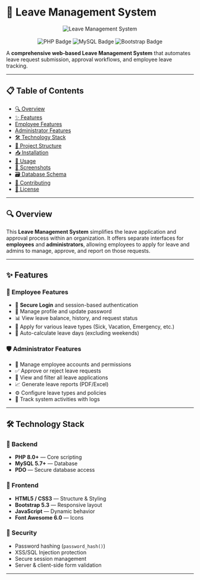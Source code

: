 # 🏢 Leave Management System

<p align="center">
  <img src="https://img.shields.io/badge/Leave%20Management%20System-v1.0-blueviolet?style=for-the-badge&logo=codeforces" alt="Leave Management System" />
  <br><br>
  <img src="https://img.shields.io/badge/PHP-8.0+-777BB4?style=for-the-badge&logo=php&logoColor=white" alt="PHP Badge"/>
  <img src="https://img.shields.io/badge/MySQL-5.7+-4479A1?style=for-the-badge&logo=mysql&logoColor=white" alt="MySQL Badge"/>
  <img src="https://img.shields.io/badge/Bootstrap-5.3-7952B3?style=for-the-badge&logo=bootstrap&logoColor=white" alt="Bootstrap Badge"/>
</p>

A **comprehensive web-based Leave Management System** that automates leave request submission, approval workflows, and employee leave tracking.

---

## 📋 Table of Contents

- [🔍 Overview](#-overview)
- [✨ Features](#-features)
- [Employee Features](#employee-features)
- [Administrator Features](#administrator-features)
- [🛠 Technology Stack](#-technology-stack)
- [📁 Project Structure](#-project-structure)
- [📥 Installation](#-installation)
- [🚀 Usage](#-usage)
- [📸 Screenshots](#-screenshots)
- [🗃 Database Schema](#-database-schema)
- [🤝 Contributing](#-contributing)
- [📄 License](#-license)

---

## 🔍 Overview

This **Leave Management System** simplifies the leave application and approval process within an organization. It offers separate interfaces for **employees** and **administrators**, allowing employees to apply for leave and admins to manage, approve, and report on those requests.

---

## ✨ Features

### 👤 Employee Features

- 🔐 **Secure Login** and session-based authentication  
- 📝 Manage profile and update password  
- 📊 View leave balance, history, and request status  
- 📅 Apply for various leave types (Sick, Vacation, Emergency, etc.)  
- 📆 Auto-calculate leave days (excluding weekends)

### 🛡️ Administrator Features

- 👥 Manage employee accounts and permissions  
- ✅ Approve or reject leave requests  
- 📄 View and filter all leave applications  
- 📈 Generate leave reports (PDF/Excel)  
- ⚙️ Configure leave types and policies  
- 🧾 Track system activities with logs  

---

## 🛠 Technology Stack

### 🔧 Backend
- **PHP 8.0+** — Core scripting
- **MySQL 5.7+** — Database
- **PDO** — Secure database access

### 🎨 Frontend
- **HTML5 / CSS3** — Structure & Styling  
- **Bootstrap 5.3** — Responsive layout  
- **JavaScript** — Dynamic behavior  
- **Font Awesome 6.0** — Icons  

### 🔐 Security
- Password hashing (`password_hash()`)  
- XSS/SQL Injection protection  
- Secure session management  
- Server & client-side form validation  
---
